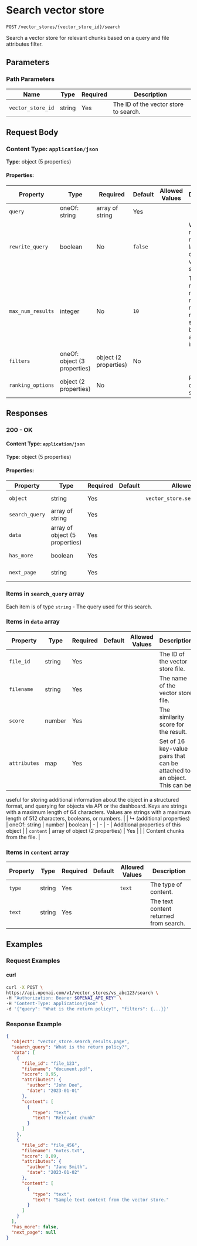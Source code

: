 # Search vector store

`POST` `/vector_stores/{vector_store_id}/search`

Search a vector store for relevant chunks based on a query and file attributes filter.

## Parameters

### Path Parameters

| Name | Type | Required | Description |
| ---- | ---- | -------- | ----------- |
| `vector_store_id` | string | Yes | The ID of the vector store to search. |

## Request Body

### Content Type: `application/json`

**Type**: object (5 properties)

#### Properties:

| Property | Type | Required | Default | Allowed Values | Description |
| -------- | ---- | -------- | ------- | -------------- | ----------- |
| `query` | oneOf: string | array of string | Yes |  |  | A query string for a search |
| `rewrite_query` | boolean | No | `false` |  | Whether to rewrite the natural language query for vector search. |
| `max_num_results` | integer | No | `10` |  | The maximum number of results to return. This number should be between 1 and 50 inclusive. |
| `filters` | oneOf: object (3 properties) | object (2 properties) | No |  |  | A filter to apply based on file attributes. |
| `ranking_options` | object (2 properties) | No |  |  | Ranking options for search. |
## Responses

### 200 - OK

#### Content Type: `application/json`

**Type**: object (5 properties)

#### Properties:

| Property | Type | Required | Default | Allowed Values | Description |
| -------- | ---- | -------- | ------- | -------------- | ----------- |
| `object` | string | Yes |  | `vector_store.search_results.page` | The object type, which is always `vector_store.search_results.page` |
| `search_query` | array of string | Yes |  |  |  |
| `data` | array of object (5 properties) | Yes |  |  | The list of search result items. |
| `has_more` | boolean | Yes |  |  | Indicates if there are more results to fetch. |
| `next_page` | string | Yes |  |  | The token for the next page, if any. |


### Items in `search_query` array

Each item is of type `string` - The query used for this search.



### Items in `data` array

| Property | Type | Required | Default | Allowed Values | Description |
| -------- | ---- | -------- | ------- | -------------- | ----------- |
| `file_id` | string | Yes |  |  | The ID of the vector store file. |
| `filename` | string | Yes |  |  | The name of the vector store file. |
| `score` | number | Yes |  |  | The similarity score for the result. |
| `attributes` | map | Yes |  |  | Set of 16 key-value pairs that can be attached to an object. This can be 
useful for storing additional information about the object in a structured 
format, and querying for objects via API or the dashboard. Keys are strings 
with a maximum length of 64 characters. Values are strings with a maximum 
length of 512 characters, booleans, or numbers.
 |
|   ↳ (additional properties) | oneOf: string | number | boolean | - | - | - | Additional properties of this object |
| `content` | array of object (2 properties) | Yes |  |  | Content chunks from the file. |


### Items in `content` array

| Property | Type | Required | Default | Allowed Values | Description |
| -------- | ---- | -------- | ------- | -------------- | ----------- |
| `type` | string | Yes |  | `text` | The type of content. |
| `text` | string | Yes |  |  | The text content returned from search. |
## Examples

### Request Examples

#### curl
```bash
curl -X POST \
https://api.openai.com/v1/vector_stores/vs_abc123/search \
-H "Authorization: Bearer $OPENAI_API_KEY" \
-H "Content-Type: application/json" \
-d '{"query": "What is the return policy?", "filters": {...}}'

```

### Response Example

```json
{
  "object": "vector_store.search_results.page",
  "search_query": "What is the return policy?",
  "data": [
    {
      "file_id": "file_123",
      "filename": "document.pdf",
      "score": 0.95,
      "attributes": {
        "author": "John Doe",
        "date": "2023-01-01"
      },
      "content": [
        {
          "type": "text",
          "text": "Relevant chunk"
        }
      ]
    },
    {
      "file_id": "file_456",
      "filename": "notes.txt",
      "score": 0.89,
      "attributes": {
        "author": "Jane Smith",
        "date": "2023-01-02"
      },
      "content": [
        {
          "type": "text",
          "text": "Sample text content from the vector store."
        }
      ]
    }
  ],
  "has_more": false,
  "next_page": null
}

```

